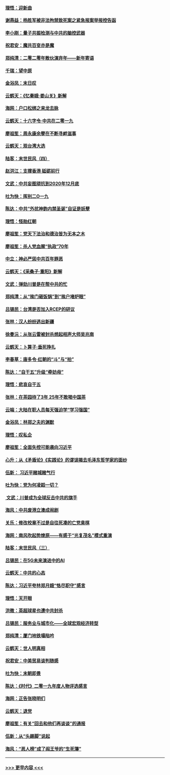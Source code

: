 #### [理悟：迎新曲](../pages/nsc993/n11761152.md?t=01020933) 
#### [谢燕益：杨胜军被非法拘禁致死案之紧急报案举报控告函](../pages/nsc993/n11756134.md?t=01020933) 
#### [李小刚：量子共振检测与中共的脑控武器](../pages/nsc993/n11754518.md?t=01020933) 
#### [祝君安：魔共百变亦是魔](../pages/nsc993/n11754469.md?t=01020933) 
#### [郑纯清：二零二零年散伙演弃年——新年寄语](../pages/nsc993/n11754195.md?t=01020933) 
#### [千瑞：望中原](../pages/nsc993/n11754159.md?t=01020933) 
#### [金浴凤：末日叹](../pages/nsc993/n11752359.md?t=01020933) 
#### [云鹤天：《忆秦娥‧娄山关》新解](../pages/nsc993/n11752348.md?t=01020933) 
#### [海网：户口松绑之来龙去脉](../pages/nsc993/n11752328.md?t=01020933) 
#### [云鹤天：十六字令‧中共在二零一九](../pages/nsc993/n11752305.md?t=01020933) 
#### [廖祖笙：周永康余孽在不断寻衅滋事](../pages/nsc993/n11751013.md?t=01020933) 
#### [云鹤天：观台湾大选](../pages/nsc993/n11751007.md?t=01020933) 
#### [陆客：末世民风（四）](../pages/nsc993/n11749203.md?t=01020933) 
#### [赵洪江：支撑香港 砥砺前行](../pages/nsc993/n11748482.md?t=01020933) 
#### [文武：中共妄图顽抗到2020年12月底](../pages/nsc993/n11748446.md?t=01020933) 
#### [吐为快：挥别二O一九](../pages/nsc993/n11748411.md?t=01020933) 
#### [陈达：中共“外扰神韵内禁圣诞”自证是妖孽](../pages/nsc993/n11748226.md?t=01020933) 
#### [理悟：怪胎红朝](../pages/nsc993/n11748206.md?t=01020933) 
#### [廖祖笙：党天下法治和德治皆为无本之木](../pages/nsc993/n11748135.md?t=01020933) 
#### [廖祖笙：杀人党血腥“执政”70年](../pages/nsc993/n11745144.md?t=01020933) 
#### [中立：神必严惩中共百年罪恶](../pages/nsc993/n11744970.md?t=01020933) 
#### [云鹤天：《采桑子‧重阳》新解](../pages/nsc993/n11744948.md?t=01020933) 
#### [文武：弹劾川普是在帮中共的忙](../pages/nsc993/n11744758.md?t=01020933) 
#### [郑纯清：从“挨门砸饭锅”到“挨户堵炉眼”](../pages/nsc993/n11744745.md?t=01020933) 
#### [吕锡民：台湾是否加入RCEP的研议](../pages/nsc993/n11744701.md?t=01020933) 
#### [张林：汉人纷纷逃出新疆](../pages/nsc993/n11743530.md?t=01020933) 
#### [徐曼沅：从张云雷被封杀想起相声大师吴兆南](../pages/nsc993/n11741816.md?t=01020933) 
#### [云鹤天：卜算子‧垂死挣扎](../pages/nsc993/n11739956.md?t=01020933) 
#### [李春草：唐多令‧红朝的“斗”与“拍”](../pages/nsc993/n11739830.md?t=01020933) 
#### [陈达：“自干五”升级“牵妨母”](../pages/nsc993/n11739724.md?t=01020933) 
#### [理悟：悲哀自干五](../pages/nsc993/n11739547.md?t=01020933) 
#### [张林：在茶园待了3年 25年不敢喝中国茶](../pages/nsc993/n11739240.md?t=01020933) 
#### [云端：大陆在职人员每天强迫学“学习强国”](../pages/nsc993/n11738735.md?t=01020933) 
#### [金浴凤：林郑之夫的渊默](../pages/nsc993/n11737735.md?t=01020933) 
#### [理悟：叹私企](../pages/nsc993/n11737715.md?t=01020933) 
#### [廖祖笙：全面失控可能袭向习近平](../pages/nsc993/n11737704.md?t=01020933) 
#### [心升：从《矛盾论》《实践论》的谬误揭去毛泽东哲学家的面纱](../pages/nsc993/n11736962.md?t=01020933) 
#### [伍新： 习近平赌城赌气行](../pages/nsc993/n11736929.md?t=01020933) 
#### [吐为快：党为何凌蹈一切？](../pages/nsc993/n11736915.md?t=01020933) 
#### [ 文武：川普成为全球反击中共的旗手](../pages/nsc993/n11736882.md?t=01020933) 
#### [海风：中共废港立澳成闹剧](../pages/nsc993/n11735857.md?t=01020933) 
#### [关乐：修改校章不过是自往死凑的亡党臭棋](../pages/nsc993/n11735097.md?t=01020933) 
#### [海网：南风吹起势燎原——有感于“光复茂名”模式重演](../pages/nsc993/n11732308.md?t=01020933) 
#### [陆客：末世民风（三）](../pages/nsc993/n11732211.md?t=01020933) 
#### [吕锡民：在5G未来演进中的AI](../pages/nsc993/n11730010.md?t=01020933) 
#### [云鹤天：中共的心态](../pages/nsc993/n11729906.md?t=01020933) 
#### [陈达：习近平夸林郑月娥“恪尽职守”感言](../pages/nsc993/n11729881.md?t=01020933) 
#### [理悟：天开眼](../pages/nsc993/n11729699.md?t=01020933) 
#### [洪微：英超球星也遭中共封杀](../pages/nsc993/n11727243.md?t=01020933) 
#### [吕锡民：服务业与城市化——全球宏观经济转型](../pages/nsc993/n11725845.md?t=01020933) 
#### [郑纯清：厦门地铁塌陷吟](../pages/nsc993/n11725813.md?t=01020933) 
#### [云鹤天：世人明真相](../pages/nsc993/n11725621.md?t=01020933) 
#### [祝君安：中美贸易谈判随感](../pages/nsc993/n11725609.md?t=01020933) 
#### [吐为快：末朝即景](../pages/nsc993/n11723365.md?t=01020933) 
#### [陈达：《时代》二零一九年度人物评选感言](../pages/nsc993/n11723337.md?t=01020933) 
#### [海网：正告张晓明们](../pages/nsc993/n11723228.md?t=01020933) 
#### [云鹤天：退党](../pages/nsc993/n11723056.md?t=01020933) 
#### [廖祖笙：有关“回去和他们再谈谈”的通报](../pages/nsc993/n11722442.md?t=01020933) 
#### [伍新：从“头踢脚”说起](../pages/nsc993/n11722429.md?t=01020933) 
#### [海风：“恶人榜”成了阎王爷的“生死簿”](../pages/nsc993/n11722272.md?t=01020933) 

----
#### [ >>> 更早内容 <<< ](../indexes/nsc993-earlier.md)
